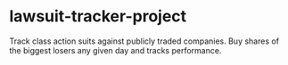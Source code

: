 # lawsuit-tracker-project
Track class action suits against publicly traded companies. Buy shares of the biggest losers any given day and tracks performance.

